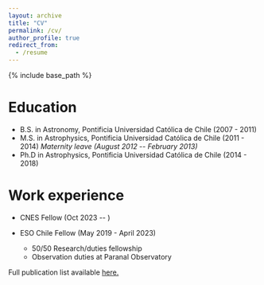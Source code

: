 ```yaml
---
layout: archive
title: "CV"
permalink: /cv/
author_profile: true
redirect_from:
  - /resume
---
```


{% include base_path %}

Education
======
* B.S. in Astronomy, Pontificia Universidad Católica de Chile (2007 - 2011)
* M.S. in Astrophysics, Pontificia Universidad Católica de Chile (2011 - 2014)
    <i> Maternity leave (August 2012 -- February 2013) </i>
* Ph.D in Astrophysics, Pontificia Universidad Católica de Chile (2014 - 2018)

Work experience
======
* CNES Fellow (Oct 2023 -- )

* ESO Chile Fellow (May 2019 - April 2023)
  * 50/50 Research/duties fellowship
  * Observation duties at Paranal Observatory
  
Full publication list available <a href="{{ site.baseurl }}/files/List_of_publications_July24.pdf">here.</a>
